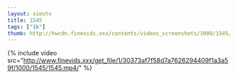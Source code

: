```yaml
--- 
layout: sieutv
title: 1545
tags: ["1k"]
thumb: http://hwcdn.finevids.xxx/contents/videos_screenshots/1000/1545/preview.mp4.jpg
---
```

{% include video src="http://www.finevids.xxx/get_file/1/30373af7f58d7a7626294409f1a3a59f/1000/1545/1545.mp4/" %} 
